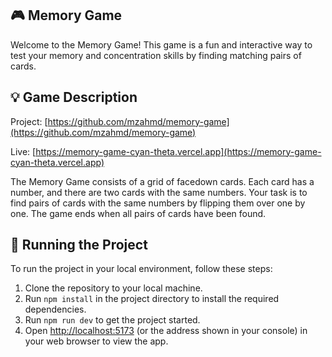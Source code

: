 ## 🎮  Memory Game

Welcome to the Memory Game! This game is a fun and interactive way to test your memory and concentration skills by finding matching pairs of cards.

## 💡 Game Description

Project: [https://github.com/mzahmd/memory-game](https://github.com/mzahmd/memory-game)

Live: [https://memory-game-cyan-theta.vercel.app](https://memory-game-cyan-theta.vercel.app)

The Memory Game consists of a grid of facedown cards. Each card has a number, and there are two cards with the same numbers. Your task is to find pairs of cards with the same numbers by flipping them over one by one. The game ends when all pairs of cards have been found.


## 🚦 Running the Project

To run the project in your local environment, follow these steps:

1. Clone the repository to your local machine.
2. Run `npm install` in the project directory to install the required dependencies.
3. Run `npm run dev` to get the project started.
4. Open [http://localhost:5173](http://localhost:5173) (or the address shown in your console) in your web browser to view the app.
